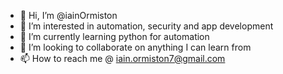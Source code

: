 - 👋 Hi, I’m @iainOrmiston
- 👀 I’m interested in automation, security and app development
- 🌱 I’m currently learning python for automation
- 💞️ I’m looking to collaborate on anything I can learn from
- 📫 How to reach me @ iain.ormiston7@gmail.com

<!---
iainOrmiston/iainOrmiston is a ✨ special ✨ repository because its `README.md` (this file) appears on your GitHub profile.
You can click the Preview link to take a look at your changes.
--->

